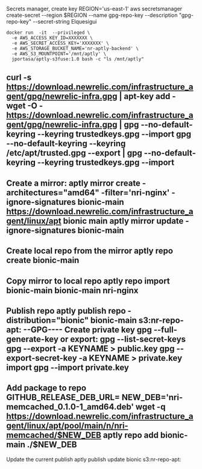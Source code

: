Secrets manager, create key
REGION='us-east-1'
aws secretsmanager create-secret --region $REGION --name gpg-repo-key  --description "gpg-repo-key" --secret-string Elquesigui

```
docker run  -it  --privileged \
  -e AWS_ACCESS_KEY_ID=XXXXXXX \
  -e AWS_SECRET_ACCESS_KEY='XXXXXXX' \
  -e AWS_STORAGE_BUCKET_NAME='nr-aptly-backend' \
  -e AWS_S3_MOUNTPOINT='/mnt/aptly' \
  jportasa/aptly-s3fuse:1.0 bash -c "ls /mnt/aptly"
```




curl -s https://download.newrelic.com/infrastructure_agent/gpg/newrelic-infra.gpg |  apt-key add -
wget -O - https://download.newrelic.com/infrastructure_agent/gpg/newrelic-infra.gpg | gpg --no-default-keyring --keyring trustedkeys.gpg --import
gpg --no-default-keyring --keyring /etc/apt/trusted.gpg --export | gpg --no-default-keyring --keyring trustedkeys.gpg --import
------
Create a mirror:
    aptly mirror create -architectures="amd64" -filter='nri-nginx' -ignore-signatures bionic-main https://download.newrelic.com/infrastructure_agent/linux/apt bionic main
    aptly mirror update -ignore-signatures bionic-main
------
Create local repo from the mirror
    aptly repo create bionic-main
------
Copy mirror to local repo
    aptly repo import bionic-main bionic-main nri-nginx
------
Publish repo 
    aptly publish repo -distribution="bionic" bionic-main s3:nr-repo-apt:
--GPG----
Create private key
    gpg --full-generate-key
or export:
    gpg --list-secret-keys 
    gpg --export -a KEYNAME > public.key
    gpg --export-secret-key -a KEYNAME > private.key
import
    gpg --import private.key    
------
Add package to repo
    GITHUB_RELEASE_DEB_URL=
    NEW_DEB='nri-memcached_0.1.0-1_amd64.deb'
    wget -q https://download.newrelic.com/infrastructure_agent/linux/apt/pool/main/n/nri-memcached/$NEW_DEB
    aptly repo add bionic-main ./$NEW_DEB
------
Update the current publish
    aptly publish update  bionic s3:nr-repo-apt:

